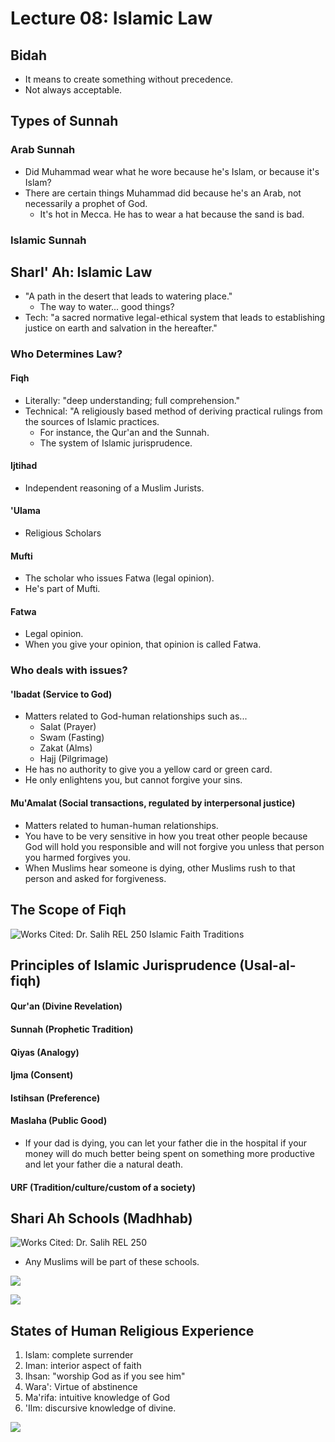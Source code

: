 # Lecture 08: Islamic Law

## Bidah

* It means to create something without precedence.
* Not always acceptable.

## Types of Sunnah

### Arab Sunnah

* Did Muhammad wear what he wore because he's Islam, or because it's Islam?
* There are certain things Muhammad did because he's an Arab, not necessarily a prophet of God.
  * It's hot in Mecca. He has to wear a hat because the sand is bad.

### Islamic Sunnah

## SharI' Ah: Islamic Law

* "A path in the desert that leads to watering place."
  * The way to water... good things?
* Tech: "a sacred normative legal-ethical system that leads to establishing justice on earth and salvation in the hereafter."

### Who Determines Law?

#### Fiqh

* Literally: "deep understanding; full comprehension."
* Technical: "A religiously based method of deriving practical rulings from the sources of Islamic practices.
  * For instance, the Qur'an and the Sunnah.
  * The system of Islamic jurisprudence.

#### Ijtihad

* Independent reasoning of a Muslim Jurists.

#### 'Ulama

* Religious Scholars

#### Mufti

* The scholar who issues Fatwa \(legal opinion\).
* He's part of Mufti.

#### Fatwa

* Legal opinion.
* When you give your opinion, that opinion is called Fatwa.

### Who deals with issues?

#### 'Ibadat \(Service to God\)

* Matters related to God-human relationships such as...
  * Salat \(Prayer\)
  * Swam \(Fasting\)
  * Zakat \(Alms\)
  * Hajj \(Pilgrimage\)
* He has no authority to give you a yellow card or green card.
* He only enlightens you, but cannot forgive your sins.

#### Mu'Amalat \(Social transactions, regulated by interpersonal justice\)

* Matters related to human-human relationships.
* You have to be very sensitive in how you treat other people because God will hold you responsible and will not forgive you unless that person you harmed forgives you.
* When Muslims hear someone is dying, other Muslims rush to that person and asked for forgiveness.

## The Scope of Fiqh

![Works Cited: Dr. Salih REL 250 Islamic Faith Traditions](../../.gitbook/assets/image%20%28493%29.png)

## Principles of Islamic Jurisprudence \(Usal-al-fiqh\)

#### Qur'an \(Divine Revelation\)

#### Sunnah \(Prophetic Tradition\)

#### Qiyas \(Analogy\)

#### Ijma \(Consent\)

#### Istihsan \(Preference\)

#### Maslaha \(Public Good\)

* If your dad is dying, you can let your father die in the hospital if your money will do much better being spent on something more productive and let your father die a natural death.

#### URF \(Tradition/culture/custom of a society\)

## Shari Ah Schools \(Madhhab\)

![Works Cited: Dr. Salih REL 250](../../.gitbook/assets/image%20%28495%29.png)

* Any Muslims will be part of these schools.

![](../../.gitbook/assets/image%20%28497%29.png)

![](../../.gitbook/assets/image%20%28496%29.png)

## States of Human Religious Experience

1. Islam: complete surrender
2. Iman: interior aspect of faith
3. Ihsan: "worship God as if you see him"
4. Wara': Virtue of abstinence
5. Ma'rifa: intuitive knowledge of God
6. 'Ilm: discursive knowledge of divine.

![](../../.gitbook/assets/image%20%28494%29.png)



